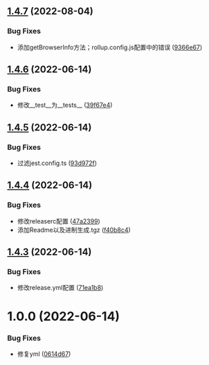 ## [1.4.7](https://github.com/joanor/Ivy/compare/v1.4.6...v1.4.7) (2022-08-04)


### Bug Fixes

* 添加getBrowserInfo方法；rollup.config.js配置中的错误 ([9366e67](https://github.com/joanor/Ivy/commit/9366e67e0c71727b05b512112650367f04376537))

## [1.4.6](https://github.com/joanor/Ivy/compare/v1.4.5...v1.4.6) (2022-06-14)


### Bug Fixes

* 修改__test__为__tests__ ([39f67e4](https://github.com/joanor/Ivy/commit/39f67e4d4cf20860e3e1153e44c3b5f79fadea18))

## [1.4.5](https://github.com/joanor/Ivy/compare/v1.4.4...v1.4.5) (2022-06-14)


### Bug Fixes

* 过滤jest.config.ts ([93d972f](https://github.com/joanor/Ivy/commit/93d972f0ec42df193b11ce00ab5f923a9bf0cb47))

## [1.4.4](https://github.com/joanor/Ivy/compare/v1.4.3...v1.4.4) (2022-06-14)


### Bug Fixes

* 修改releaserc配置 ([47a2399](https://github.com/joanor/Ivy/commit/47a239904b9423e207603f464d490d7d14127eff))
* 添加Readme以及进制生成.tgz ([f40b8c4](https://github.com/joanor/Ivy/commit/f40b8c4e857f332cdabbef520c5744bb4aa0c7ae))

## [1.4.3](https://github.com/joanor/Ivy/compare/v1.4.2...v1.4.3) (2022-06-14)


### Bug Fixes

* 修改release.yml配置 ([71ea1b8](https://github.com/joanor/Ivy/commit/71ea1b8c3a2b42c4901199e9e99787e3ffe620cf))

# 1.0.0 (2022-06-14)


### Bug Fixes

* 修复yml ([0614d67](https://github.com/joanor/Ivy/commit/0614d67a49f1b0434e641d2b0fd3b95abb243210))
